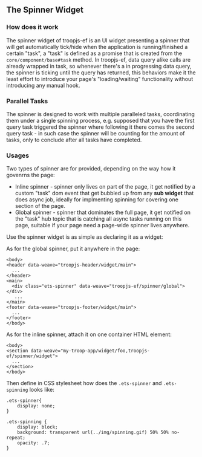 ## The Spinner Widget

### How does it work
The spinner widget of troopjs-ef is an UI widget presenting a spinner that will get automatically tick/hide when the application is running/finished a certain "task", a "task" is defined as a promise that is created from the `core/component/base#task` method. In troopjs-ef, data query alike calls are already wrapped in task, so whenever there's a in progressing data query, the spinner is ticking until the query has returned, this behaviors make it the least effort to introduce your page's "loading/waiting" functionality without introducing any manual hook. 

### Parallel Tasks
The spinner is designed to work with multiple paralleled tasks, coordinating them under a single spinning process, e.g. supposed that you have the first query task triggered the spinner where following it there comes the second query task - in such case the spinner will be counting for the amount of tasks, only to conclude after all tasks have completed.

### Usages
Two types of spinner are for provided, depending on the way how it govenrns the page:
 * Inline spinner - spinner only lives on part of the page, it get notified by a custom "task" dom event that get bubbled up from any **sub widget** that does async job, ideally for implmenting spinning for covering one section of the page.
 * Global spinner - spinner that dominates the full page, it get notified on the "task" hub topic that is catching all async tasks running on this page, suitable if your page need a page-wide spinner lives anywhere.

Use the spinner widget is as simple as declaring it as a widget:

As for the global spinner, put it anywhere in the page:
```
<body>
<header data-weave="troopjs-header/widget/main">
  ...
</header>
<main>
  <div class="ets-spinner" data-weave="troopjs-ef/spinner/global"></div>
   ...
</main>
<footer data-weave="troopjs-footer/widget/main">
  ...
</footer>
</body>
```

As for the inline spinner, attach it on one container HTML element:
```
<body>
<section data-weave="my-troop-app/widget/foo,troopjs-ef/spinner/widget">
  ...
</section>
</body>
```

Then define in CSS stylesheet how does the `.ets-spinner` and `.ets-spinning` looks like:
```
.ets-spinner{
	display: none;	
}

.ets-spinning {
	display: block;
	background: transparent url(../img/spinning.gif) 50% 50% no-repeat;
	opacity: .7;
}
```

